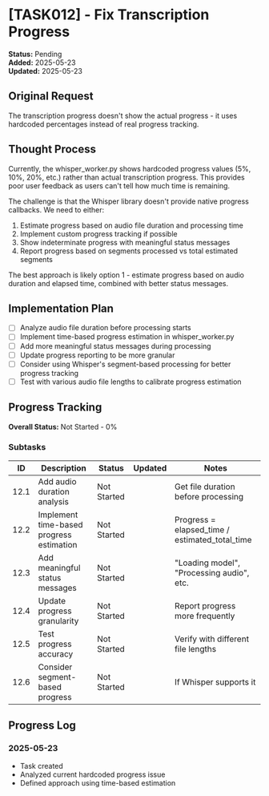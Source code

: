 # [TASK012] - Fix Transcription Progress

**Status:** Pending  
**Added:** 2025-05-23  
**Updated:** 2025-05-23

## Original Request
The transcription progress doesn't show the actual progress - it uses hardcoded percentages instead of real progress tracking.

## Thought Process
Currently, the whisper_worker.py shows hardcoded progress values (5%, 10%, 20%, etc.) rather than actual transcription progress. This provides poor user feedback as users can't tell how much time is remaining.

The challenge is that the Whisper library doesn't provide native progress callbacks. We need to either:
1. Estimate progress based on audio file duration and processing time
2. Implement custom progress tracking if possible
3. Show indeterminate progress with meaningful status messages
4. Report progress based on segments processed vs total estimated segments

The best approach is likely option 1 - estimate progress based on audio duration and elapsed time, combined with better status messages.

## Implementation Plan
- [ ] Analyze audio file duration before processing starts
- [ ] Implement time-based progress estimation in whisper_worker.py
- [ ] Add more meaningful status messages during processing
- [ ] Update progress reporting to be more granular
- [ ] Consider using Whisper's segment-based processing for better progress tracking
- [ ] Test with various audio file lengths to calibrate progress estimation

## Progress Tracking

**Overall Status:** Not Started - 0%

### Subtasks
| ID | Description | Status | Updated | Notes |
|----|-------------|--------|---------|-------|
| 12.1 | Add audio duration analysis | Not Started | | Get file duration before processing |
| 12.2 | Implement time-based progress estimation | Not Started | | Progress = elapsed_time / estimated_total_time |
| 12.3 | Add meaningful status messages | Not Started | | "Loading model", "Processing audio", etc. |
| 12.4 | Update progress granularity | Not Started | | Report progress more frequently |
| 12.5 | Test progress accuracy | Not Started | | Verify with different file lengths |
| 12.6 | Consider segment-based progress | Not Started | | If Whisper supports it |

## Progress Log
### 2025-05-23
- Task created
- Analyzed current hardcoded progress issue
- Defined approach using time-based estimation
